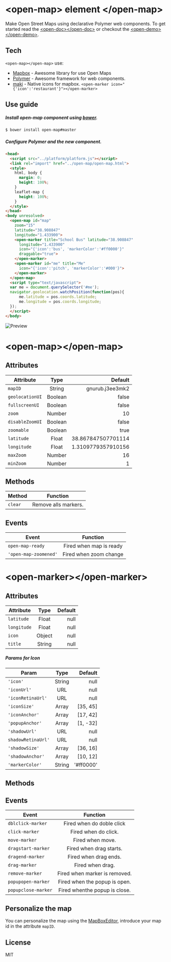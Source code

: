 &lt;open-map&gt; element &lt;/open-map&gt;
==========================================

Make Open Street Maps using declarative Polymer web components. To get started read the [&lt;open-doc&gt;&lt;/open-doc&gt;] or checkout the [&lt;open-demo&gt;&lt;/open-demo&gt;].


Tech
-----------

`<open-map></open-map>` use:
* [Mapbox] - Awesome library for use Open Maps
* [Polymer] - Awesome framework for web components.
* [maki] - Native icons for mapbox. `<open-marker icon="{'icon':'restaurant'}"></open-marker>`

Use guide
--------------
##### Install open-map component using [bower].

```bash
$ bower install open-map#master

```

##### Configure Polymer and the new component.

```html
<head>
  <script src="../platform/platform.js"></script>
  <link rel="import" href="../open-map/open-map.html">
  <style>
    html, body {
      margin: 0;
      height: 100%;
    }
    leaflet-map {
      height: 100%;
    }
  </style>
</head>
<body unresolved>
  <open-map id="map"
    zoom="15"
    latitude="38.908847"
    longitude="1.433900">
    <open-marker title="School Bus" latitude="38.908847"
      longitude="1.433900"
      icon="{'icon':'bus', 'markerColor':'#ff0000'}"
      draggable="true">
    </open-marker>
    <open-marker id="me" title="Me"
      icon="{'icon':'pitch', 'markerColor':'#000'}">
    </open-marker>
  </open-map>
  <script type="text/javascript">
  var me = document.querySelector('#me');
  navigator.geolocation.watchPosition(function(pos){
      me.latitude = pos.coords.latitude;
      me.longitude = pos.coords.longitude;
  });
  </script>
</body>
```

![Preview][1]

# &lt;open-map&gt;&lt;/open-map&gt;

Attributes
----------

| Attribute       | Type    | Default            |
| --------------- | :-----: | -----------------: |
| `mapID`         | String  | gnurub.j3ee3mk2    |
| `geolocationUI` | Boolean | false              |
| `fullscreenUI`  | Boolean | false              |
| `zoom`          | Number  | 10                 |
| `disableZoomUI` | Boolean | false              |
| `zoomable`      | Boolean | true               |
| `latitude`      | Float   | 38.867847507701114 |
| `longitude`     | Float   | 1.3109779357910156 |
| `maxZoom`       | Number  | 16                 |
| `minZoom`       | Number  | 1                  |



Methods
--------

| Method          | Function               |
| --------------- | :--------------------: |
| `clear`         | Remove alls markers.   |

Events
------
| Event                | Function                       |
| -------------------- | :----------------------------: |
| `open-map-ready`     | Fired when map is ready        |
| `'open-map-zoomened'`| Fired when zoom change         |

# &lt;open-marker&gt;&lt;/open-marker&gt;

Attributes
----------
| Attribute       | Type    | Default            |
| --------------- | :-----: | -----------------: |
| `latitude`      | Float   | null               |
| `longitude`     | Float   | null               |
| `icon`          | Object  | null               |
| `title`         | String  | null               |


##### Params for Icon
| Param             | Type    | Default   |
| ----------------- | :-----: | --------: |
| `'icon'`          | String  |  null     |
| `'iconUrl'`       | URL     |  null     |
| `'iconRetinaUrl'` | URL     |  null     |
| `'iconSize'`      | Array   | [35, 45]  |
| `'iconAnchor'`    | Array   | [17, 42]  |
| `'popupAnchor'`   | Array   | [1, -32]  |
| `'shadowUrl'`     | URL     | null      |
| `shadowRetinaUrl'`| URL     | null      |
| `'shadowSize'`    | Array   | [36, 16]  |
| `'shadowAnchor'`  | Array   | [10, 12]  |
| `'markerColor'`   | String  | '#ff0000' |


Methods
-------

Events
------
| Event               | Function                       |
| ------------------- | :----------------------------: |
| `dblclick-marker`   | Fired when do doble click      |
| `click-marker`      | Fired when do click.           |
| `move-marker`       | Fired when move.               |
| `dragstart-marker`  | Fired when drag starts.        |
| `dragend-marker`    | Fired when drag ends.          |
| `drag-marker`       | Fired when drag.               |
| `remove-marker`     | Fired when marker is removed.  |
| `popupopen-marker`  | Fired when the popup is open.  |
| `popupclose-marker` | Fired whenthe popup is close.  |

Personalize the map
-------------------
You can personalize the map using the [MapBoxEditor], introduce your map id in the attribute `mapID`.

License
-------
MIT


[&lt;open-demo&gt;&lt;/open-demo&gt;]:https://ruben96.github.io/open-map/components/open-map/demo.html
[&lt;open-doc&gt;&lt;/open-doc&gt;]:https://ruben96.github.io/open-map
[Polymer]:http://www.polymer-project.org/
[MapBoxEditor]:https://www.mapbox.com/editor
[Mapbox]:https://www.mapbox.com/
[maki]:https://www.mapbox.com/maki/
[bower]:http://bower.io/
[1]:http://storage8.static.itmages.com/i/14/0806/h_1407325196_3280150_2cf97ebe34.png
